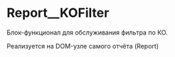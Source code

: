 # Report__KOFilter

Блок-функционал для обслуживания фильтра по КО.

Реализуется на DOM-узле самого отчёта (Report)
